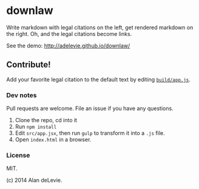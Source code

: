 # downlaw

Write markdown with legal citations on the left, get rendered markdown on the right. Oh, and the legal citations become links.

See the demo: http://adelevie.github.io/downlaw/

## Contribute!

Add your favorite legal citation to the default text by editing [`build/app.js`](https://github.com/adelevie/downlaw/blob/master/build/app.js#L104).

### Dev notes

Pull requests are welcome. File an issue if you have any questions.

1. Clone the repo, cd into it
2. Run `npm install`
3. Edit `src/app.jsx`, then run `gulp` to transform it into a `.js` file.
4. Open `index.html` in a browser.

### License

MIT.

(c) 2014 Alan deLevie.